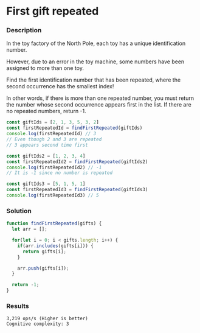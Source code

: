 # First gift repeated

### Description

In the toy factory of the North Pole, each toy has a unique identification number.

However, due to an error in the toy machine, some numbers have been assigned to more than one toy.

Find the first identification number that has been repeated, where the second occurrence has the smallest index!

In other words, if there is more than one repeated number, you must return the number whose second occurrence appears first in the list. If there are no repeated numbers, return -1.

```js
const giftIds = [2, 1, 3, 5, 3, 2]
const firstRepeatedId = findFirstRepeated(giftIds)
console.log(firstRepeatedId) // 3
// Even though 2 and 3 are repeated
// 3 appears second time first

const giftIds2 = [1, 2, 3, 4]
const firstRepeatedId2 = findFirstRepeated(giftIds2)
console.log(firstRepeatedId2) // -1
// It is -1 since no number is repeated

const giftIds3 = [5, 1, 5, 1]
const firstRepeatedId3 = findFirstRepeated(giftIds3)
console.log(firstRepeatedId3) // 5
```

### Solution

```js
function findFirstRepeated(gifts) {
  let arr = []; 

  for(let i = 0; i < gifts.length; i++) {
    if(arr.includes(gifts[i])) {
      return gifts[i];
    }

    arr.push(gifts[i]);
  }

  return -1;
}
```

### Results

```
3,219 ops/s (Higher is better)
Cognitive complexity: 3
```